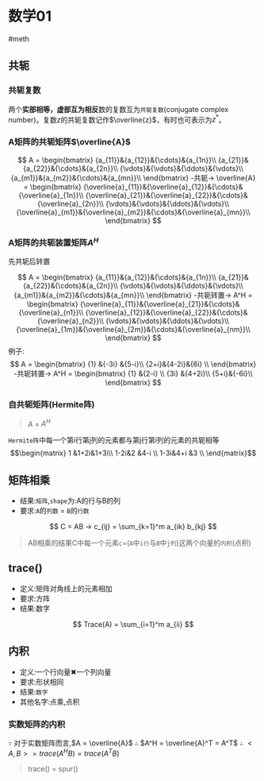 # 数学01

#meth

## 共轭

### 共轭复数

两个**实部相等，虚部互为相反**数的复数互为`共轭复数`(conjugate complex number)。复数$z$的共轭复数记作$\overline{z}$，有时也可表示为$z^*$。

### A矩阵的共轭矩阵$\overline{A}$

$$
A = \begin{bmatrix}
        {a_{11}}&{a_{12}}&{\cdots}&{a_{1n}}\\
        {a_{21}}&{a_{22}}&{\cdots}&{a_{2n}}\\
        {\vdots}&{\vdots}&{\ddots}&{\vdots}\\
        {a_{m1}}&{a_{m2}}&{\cdots}&{a_{mn}}\\
\end{bmatrix}
-共轭→
\overline{A} = \begin{bmatrix}
        {\overline{a}_{11}}&{\overline{a}_{12}}&{\cdots}&{\overline{a}_{1n}}\\
        {\overline{a}_{21}}&{\overline{a}_{22}}&{\cdots}&{\overline{a}_{2n}}\\
        {\vdots}&{\vdots}&{\ddots}&{\vdots}\\
        {\overline{a}_{m1}}&{\overline{a}_{m2}}&{\cdots}&{\overline{a}_{mn}}\\
\end{bmatrix}
$$

### A矩阵的共轭装置矩阵$A^H$

先共轭后转置

$$
A = \begin{bmatrix}
        {a_{11}}&{a_{12}}&{\cdots}&{a_{1n}}\\
        {a_{21}}&{a_{22}}&{\cdots}&{a_{2n}}\\
        {\vdots}&{\vdots}&{\ddots}&{\vdots}\\
        {a_{m1}}&{a_{m2}}&{\cdots}&{a_{mn}}\\
\end{bmatrix}
-共轭转置→
A^H = \begin{bmatrix}
        {\overline{a}_{11}}&{\overline{a}_{21}}&{\cdots}&{\overline{a}_{n1}}\\
        {\overline{a}_{12}}&{\overline{a}_{22}}&{\cdots}&{\overline{a}_{n2}}\\
        {\vdots}&{\vdots}&{\ddots}&{\vdots}\\
        {\overline{a}_{1m}}&{\overline{a}_{2m}}&{\cdots}&{\overline{a}_{nm}}\\
\end{bmatrix}
$$
例子:
$$
A = \begin{bmatrix}
        {1}  &{-3i} &{5-i}\\
        {2+i}&{4-2i}&{6i} \\
\end{bmatrix}
-共轭转置→
A^H = \begin{bmatrix}
        {1}  &{2-i} \\
        {3i} &{4+2i}\\
        {5+i}&{-6i}\\
\end{bmatrix}
$$

### 自共轭矩阵(Hermite阵)

> $A$ = $A^H$

`Hermite阵`中每一个第i行第j列的元素都与第j行第i列的元素的共轭相等
$$\begin{matrix}
1   &1+2i&1+3i\\
1-2i&2   &4-i \\
1-3i&4+i &3   \\
\end{matrix}$$

## 矩阵相乘

- 结果:`矩阵`,`shape`为:A的行与B的列
- 要求:`A`的`列数` = `B`的`行数`

$$
C = AB → c_{ij} = \sum_{k=1}^m a_{ik} b_{kj}
$$
> AB相乘的结果C中每一个元素`c`=(`A`中`i行`与`B`中`j列`)这两个向量的`内积`(点积)

## trace()

- 定义:矩阵对角线上的元素相加
- 要求:方阵
- 结果:数字

$$
Trace(A) = \sum_{i=1}^m a_{ii}
$$

## 内积

- 定义:一个行向量✖一个列向量
- 要求:形状相同
- 结果:`数字`
- 其他名字:点乘,点积

### 实数矩阵的内积

`∵` 对于实数矩阵而言,$A = \overline{A}$
`∴` $A^H = \overline{A}^T = A^T$
`∴` $<A,B> = trace(A^HB) = trace(A^TB)$

> trace() = spur()

